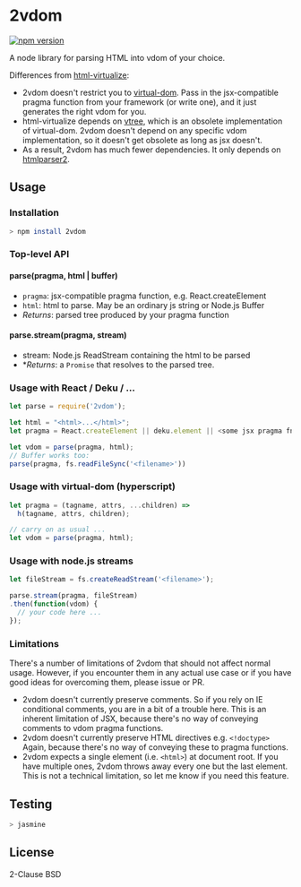 2vdom
=====

[![npm version](https://badge.fury.io/js/2vdom.svg)](https://badge.fury.io/js/2vdom)

A node library for parsing HTML into vdom of your choice.

Differences from [html-virtualize](https://github.com/alexmingoia/html-virtualize):

* 2vdom doesn't restrict you to [virtual-dom](https://github.com/Matt-Esch/virtual-dom).
  Pass in the jsx-compatible pragma function from your framework (or write one),
  and it just generates the right vdom for you.
* html-virtualize depends on [vtree](https://github.com/Matt-Esch/vtree), which
  is an obsolete implementation of virtual-dom. 2vdom doesn't depend on any
  specific vdom implementation, so it doesn't get obsolete as long as jsx doesn't.
* As a result, 2vdom has much fewer dependencies. It only depends on
  [htmlparser2](https://github.com/fb55/htmlparser2).

Usage
-----

### Installation

```bash
> npm install 2vdom
```

### Top-level API

#### parse(pragma, html | buffer)

* `pragma`: jsx-compatible pragma function, e.g. React.createElement
* `html`: html to parse. May be an ordinary js string or Node.js Buffer
* *Returns*: parsed tree produced by your pragma function

#### parse.stream(pragma, stream)

* stream: Node.js ReadStream containing the html to be parsed
* **Returns*: a `Promise` that resolves to the parsed tree.

### Usage with React / Deku / ...

```js
let parse = require('2vdom');

let html = "<html>...</html>";
let pragma = React.createElement || deku.element || <some jsx pragma fn>;

let vdom = parse(pragma, html);
// Buffer works too:
parse(pragma, fs.readFileSync('<filename>'))
```

### Usage with virtual-dom (hyperscript)

```js
let pragma = (tagname, attrs, ...children) =>
  h(tagname, attrs, children);

// carry on as usual ...
let vdom = parse(pragma, html);
```

### Usage with node.js streams

```js
let fileStream = fs.createReadStream('<filename>');

parse.stream(pragma, fileStream)
.then(function(vdom) {
  // your code here ...
});
```

### Limitations

There's a number of limitations of 2vdom that should not affect normal usage.
However, if you encounter them in any actual use case or if you have good ideas
for overcoming them, please issue or PR.

* 2vdom doesn't currently preserve comments. So if you rely on IE conditional
  comments, you are in a bit of a trouble here. This is an inherent limitation
  of JSX, because there's no way of conveying comments to vdom pragma functions.
* 2vdom doesn't currently preserve HTML directives e.g. `<!doctype>` Again,
  because there's no way of conveying these to pragma functions.
* 2vdom expects a single element (i.e. `<html>`) at document root. If you have
  multiple ones, 2vdom throws away every one but the last element. This is not
  a technical limitation, so let me know if you need this feature.

Testing
-------

```bash
> jasmine
```

License
-------

2-Clause BSD
